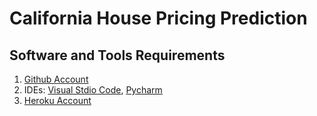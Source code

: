 # California House Pricing Prediction

## Software and Tools Requirements

1. [Github Account](https://github.com)
2. IDEs: [Visual Stdio Code](https://code.visualstudio.com/), [Pycharm](https://www.jetbrains.com/pycharm/download/?section=windows)
3. [Heroku Account](https://www.heroku.com/)
